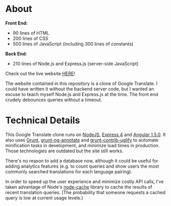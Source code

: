 # About

**Front End:**
* 90 lines of HTML
* 200 lines of CSS
* 500 lines of JavaScript (including 300 lines of constants)

**Back End:**
* 210 lines of Node.js and Express.js (server-side JavaScript)

Check out the live website [HERE](https://translation-station.herokuapp.com)!

The website contained in this repository is a clone of Google Translate. I could 
have written it without the backend server code, but I wanted an excuse to teach 
myself Node.js and Express.js at the time. The front end crudely debounces 
queries without a timeout.

# Technical Details

This Google Translate clone runs on [NodeJS](https://nodejs.org/), 
[Express 4](http://expressjs.com/) and [Angular 1.5.0](https://angularjs.org/). 
It also uses [Grunt](http://gruntjs.com/), 
[grunt-ng-annotate](https://github.com/mgol/grunt-ng-annotate) and 
[grunt-contrib-uglify](https://github.com/gruntjs/grunt-contrib-uglify) to 
automate minification tasks in development, and minimize load times in 
production. Those technologies are outdated but the site still works.

There's no reason to add a database now, although it could be useful for adding 
analytics features (e.g. to count queries and show users the most commonly 
searched translations for each language pairing).

In order to speed up the user experience and minimize costly API calls, I've 
taken advantage of Node's [node-cache](https://www.npmjs.com/package/node-cache) 
library to cache the results of recent translation queries. (The probability 
that someone requests a cached query is low at current usage levels.)
